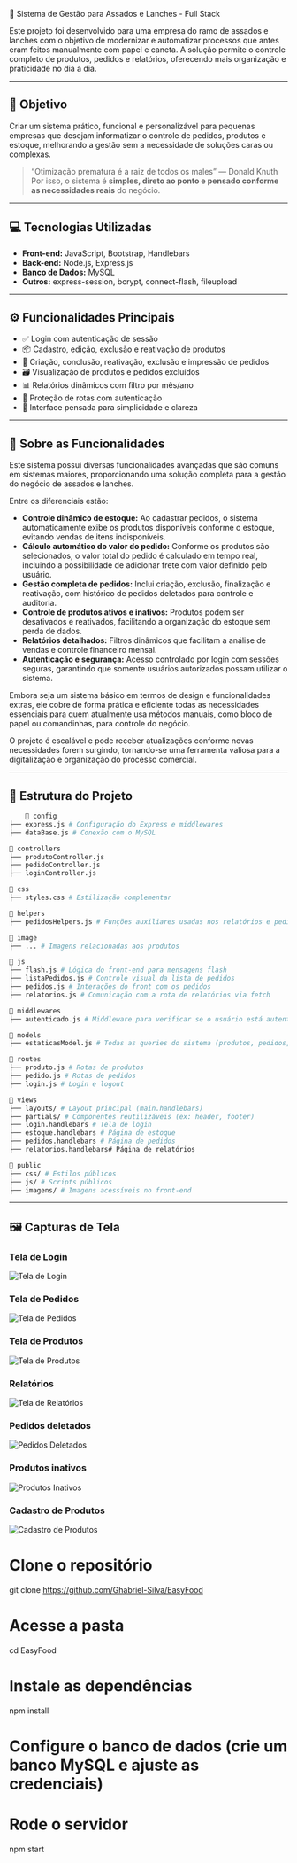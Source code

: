  🍖 Sistema de Gestão para Assados e Lanches - Full Stack

Este projeto foi desenvolvido para uma empresa do ramo de assados e lanches com o objetivo de modernizar e automatizar processos que antes eram feitos manualmente com papel e caneta. A solução permite o controle completo de produtos, pedidos e relatórios, oferecendo mais organização e praticidade no dia a dia.

---

## 📌 Objetivo

Criar um sistema prático, funcional e personalizável para pequenas empresas que desejam informatizar o controle de pedidos, produtos e estoque, melhorando a gestão sem a necessidade de soluções caras ou complexas.

> “Otimização prematura é a raiz de todos os males” — Donald Knuth  
Por isso, o sistema é **simples, direto ao ponto e pensado conforme as necessidades reais** do negócio.

---

## 💻 Tecnologias Utilizadas

- **Front-end:** JavaScript, Bootstrap, Handlebars  
- **Back-end:** Node.js, Express.js  
- **Banco de Dados:** MySQL  
- **Outros:** express-session, bcrypt, connect-flash, fileupload  

---

## ⚙️ Funcionalidades Principais

- ✅ Login com autenticação de sessão  
- 📦 Cadastro, edição, exclusão e reativação de produtos  
- 🧾 Criação, conclusão, reativação, exclusão e impressão de pedidos  
- 🗃️ Visualização de produtos e pedidos excluídos  
- 📊 Relatórios dinâmicos com filtro por mês/ano  
- 🔐 Proteção de rotas com autenticação  
- 🧠 Interface pensada para simplicidade e clareza  

---

## 🚀 Sobre as Funcionalidades

Este sistema possui diversas funcionalidades avançadas que são comuns em sistemas maiores, proporcionando uma solução completa para a gestão do negócio de assados e lanches.

Entre os diferenciais estão:

- **Controle dinâmico de estoque:** Ao cadastrar pedidos, o sistema automaticamente exibe os produtos disponíveis conforme o estoque, evitando vendas de itens indisponíveis.  
- **Cálculo automático do valor do pedido:** Conforme os produtos são selecionados, o valor total do pedido é calculado em tempo real, incluindo a possibilidade de adicionar frete com valor definido pelo usuário.  
- **Gestão completa de pedidos:** Inclui criação, exclusão, finalização e reativação, com histórico de pedidos deletados para controle e auditoria.  
- **Controle de produtos ativos e inativos:** Produtos podem ser desativados e reativados, facilitando a organização do estoque sem perda de dados.  
- **Relatórios detalhados:** Filtros dinâmicos que facilitam a análise de vendas e controle financeiro mensal.  
- **Autenticação e segurança:** Acesso controlado por login com sessões seguras, garantindo que somente usuários autorizados possam utilizar o sistema.  

Embora seja um sistema básico em termos de design e funcionalidades extras, ele cobre de forma prática e eficiente todas as necessidades essenciais para quem atualmente usa métodos manuais, como bloco de papel ou comandinhas, para controle do negócio.

O projeto é escalável e pode receber atualizações conforme novas necessidades forem surgindo, tornando-se uma ferramenta valiosa para a digitalização e organização do processo comercial.

---

## 🧱 Estrutura do Projeto

```bash
    📁 config
├── express.js # Configuração do Express e middlewares
├── dataBase.js # Conexão com o MySQL

📁 controllers
├── produtoController.js
├── pedidoController.js
├── loginController.js

📁 css
├── styles.css # Estilização complementar

📁 helpers
├── pedidosHelpers.js # Funções auxiliares usadas nos relatórios e pedidos

📁 image
├── ... # Imagens relacionadas aos produtos

📁 js
├── flash.js # Lógica do front-end para mensagens flash
├── listaPedidos.js # Controle visual da lista de pedidos
├── pedidos.js # Interações do front com os pedidos
├── relatorios.js # Comunicação com a rota de relatórios via fetch

📁 middlewares
├── autenticado.js # Middleware para verificar se o usuário está autenticado

📁 models
├── estaticasModel.js # Todas as queries do sistema (produtos, pedidos, etc.)

📁 routes
├── produto.js # Rotas de produtos
├── pedido.js # Rotas de pedidos
├── login.js # Login e logout

📁 views
├── layouts/ # Layout principal (main.handlebars)
├── partials/ # Componentes reutilizáveis (ex: header, footer)
├── login.handlebars # Tela de login
├── estoque.handlebars # Página de estoque
├── pedidos.handlebars # Página de pedidos
├── relatorios.handlebars# Página de relatórios

📁 public
├── css/ # Estilos públicos
├── js/ # Scripts públicos
├── imagens/ # Imagens acessíveis no front-end
```


---

## 🖼️ Capturas de Tela

### Tela de Login
![Tela de Login](./imageReadme/login.png)

### Tela de Pedidos
![Tela de Pedidos](./imageReadme/pedidosativos.png)

### Tela de Produtos
![Tela de Produtos](./imageReadme/estoque.png)

### Relatórios
![Tela de Relatórios](./imageReadme/relatorios.png)

### Pedidos deletados
![Pedidos Deletados](./imageReadme/pedidosDeletados.png)

### Produtos inativos
![Produtos Inativos](./imageReadme/produtosInativos.png)

### Cadastro de Produtos
![Cadastro de Produtos](./imageReadme/cadastroprodutos.png)



# Clone o repositório
git clone https://github.com/Ghabriel-Silva/EasyFood

# Acesse a pasta
cd EasyFood

# Instale as dependências
npm install

# Configure o banco de dados (crie um banco MySQL e ajuste as credenciais)

# Rode o servidor
npm start
